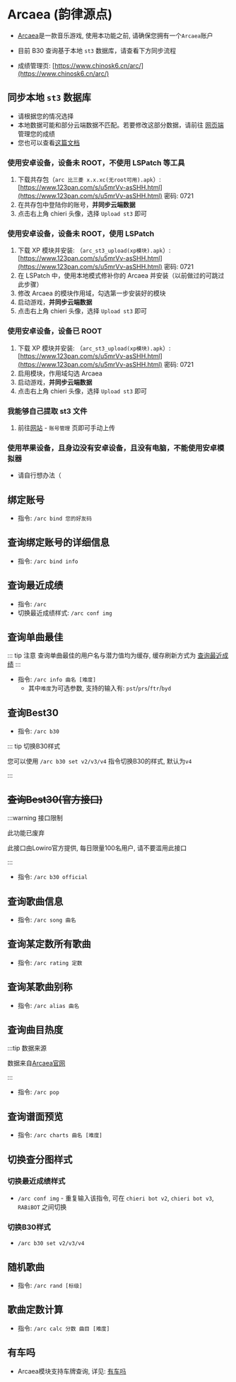 # Arcaea (韵律源点)

- [Arcaea](https://arcaea.lowiro.com/)是一款音乐游戏, 使用本功能之前, 请确保您拥有一个`Arcaea`账户

- 目前 B30 查询基于本地 `st3` 数据库，请查看下方同步流程
- 成绩管理页: [https://www.chinosk6.cn/arc/](https://www.chinosk6.cn/arc/)



## 同步本地 `st3` 数据库

- 请根据您的情况选择
- 本地数据可能和部分云端数据不匹配。若要修改这部分数据，请前往 [网页端](https://www.chinosk6.cn/arc/) 管理您的成绩
- 您也可以查看[这篇文档](https://cong.reikohaku.fun/ab30.html)



### 使用安卓设备，设备未 ROOT，不使用 LSPatch 等工具

1. 下载共存包（`arc 比三菱 x.x.xc(无root可用).apk`）: [https://www.123pan.com/s/u5mrVv-asSHH.html](https://www.123pan.com/s/u5mrVv-asSHH.html) 密码: 0721
2. 在共存包中登陆你的账号，**并同步云端数据**
3. 点击右上角 chieri 头像，选择 `Upload st3` 即可



### 使用安卓设备，设备未 ROOT，使用 LSPatch

1. 下载 XP 模块并安装: （`arc_st3_upload(xp模块).apk`）: [https://www.123pan.com/s/u5mrVv-asSHH.html](https://www.123pan.com/s/u5mrVv-asSHH.html) 密码: 0721
2. 在 LSPatch 中，使用本地模式修补你的 Arcaea 并安装（以前做过的可跳过此步骤）
3. 修改 Arcaea 的模块作用域，勾选第一步安装好的模块
4. 启动游戏，**并同步云端数据**
5. 点击右上角 chieri 头像，选择 `Upload st3` 即可



### 使用安卓设备，设备已 ROOT

1. 下载 XP 模块并安装: （`arc_st3_upload(xp模块).apk`）: [https://www.123pan.com/s/u5mrVv-asSHH.html](https://www.123pan.com/s/u5mrVv-asSHH.html) 密码: 0721
2. 启用模块，作用域勾选 Arcaea
3. 启动游戏，**并同步云端数据**
4. 点击右上角 chieri 头像，选择 `Upload st3` 即可



### 我能够自己提取 st3 文件

1. 前往[网站](https://www.chinosk6.cn/arc/) - `账号管理` 页即可手动上传



### 使用苹果设备，且身边没有安卓设备，且没有电脑，不能使用安卓模拟器

- 请自行想办法（



## 绑定账号

- 指令: `/arc bind 您的好友码`



## 查询绑定账号的详细信息

- 指令: `/arc bind info`



## 查询最近成绩

- 指令: `/arc`
- 切换最近成绩样式: `/arc conf img`



## 查询单曲最佳

::: tip 注意
查询单曲最佳的用户名与潜力值均为缓存, 缓存刷新方式为 [查询最近成绩](#查询最近成绩)
:::


- 指令: `/arc info 曲名 [难度]`
  - 其中`难度`为可选参数, 支持的输入有: `pst`/`prs`/`ftr`/`byd`



## 查询Best30

- 指令: `/arc b30`

::: tip 切换B30样式

您可以使用 `/arc b30 set v2/v3/v4` 指令切换B30的样式, 默认为`v4`

:::



## ~~查询Best30(官方接口)~~

:::warning 接口限制

此功能已废弃

此接口由Lowiro官方提供, 每日限量100名用户, 请不要滥用此接口

:::

- 指令: `/arc b30 official`



## 查询歌曲信息

- 指令: `/arc song 曲名`



## 查询某定数所有歌曲

- 指令: `/arc rating 定数`



## 查询某歌曲别称

- 指令: `/arc alias 曲名`



## 查询曲目热度

:::tip 数据来源

数据来自[Arcaea官网](https://arcaea.lowiro.com/zh/song_ranking)

:::

- 指令: `/arc pop` 



## 查询谱面预览

- 指令: `/arc charts 曲名 [难度]`



## 切换查分图样式

### 切换最近成绩样式

- `/arc conf img` - 重复输入该指令, 可在 `chieri bot v2`, `chieri bot v3`, `RABiBOT` 之间切换

### 切换B30样式

- `/arc b30 set v2/v3/v4`



## 随机歌曲

- 指令: `/arc rand [标级]`



## 歌曲定数计算

- 指令: `/arc calc 分数 曲目 [难度]`



## 有车吗

- Arcaea模块支持车牌查询, 详见: [有车吗](/channel/ycm)
